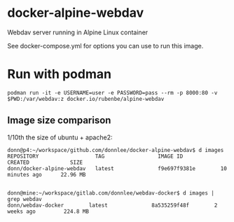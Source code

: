 # docker-alpine-webdav
Webdav server running in Alpine Linux container

See docker-compose.yml for options you can use to run this image.

# Run with podman

```
podman run -it -e USERNAME=user -e PASSWORD=pass --rm -p 8000:80 -v $PWD:/var/webdav:z docker.io/rubenbe/alpine-webdav
```

## Image size comparison

1/10th the size of ubuntu + apache2:

```
donn@p4:~/workspace/github.com/donnlee/docker-alpine-webdav$ d images
REPOSITORY                  TAG                 IMAGE ID            CREATED             SIZE
donn/docker-alpine-webdav   latest              f9e697f9381e        10 minutes ago      22.96 MB


donn@mine:~/workspace/gitlab.com/donnlee/webdav-docker$ d images | grep webdav
donn/webdav-docker        latest              8a535259f48f        2 weeks ago         224.8 MB
```
